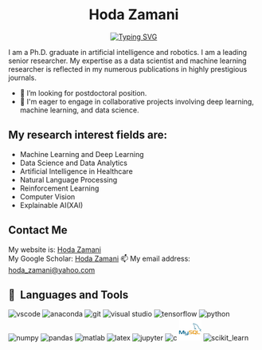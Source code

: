 <div align="center">
   <h1> Hoda Zamani</h1>
</div>

<div align="center">
    
[![Typing SVG](https://readme-typing-svg.herokuapp.com?font=Fira+Code&duration=3500&pause=500&center=true&vCenter=true&width=435&lines=PhD+in+Artificial+Intelligence;Data+Scientist;Deep+Learning+Researcher)](https://hodazamani.github.io/)    
</div> 

I am a Ph.D. graduate in artificial intelligence and robotics. I am a leading senior researcher. My expertise as a data scientist and machine learning researcher is reflected in my numerous publications in highly prestigious journals.
- 🌱 I’m looking for postdoctoral position.
- 🌱 I'm eager to engage in collaborative projects involving deep learning, machine learning, and data science.
  
## My research interest fields are:
   -  Machine Learning and Deep Learning
   -  Data Science and Data Analytics 
   -  Artificial Intelligence in Healthcare
   -  Natural Language Processing
   -  Reinforcement Learning 
   -  Computer Vision
   -  Explainable AI(XAI)
## Contact Me
 My website is: [Hoda Zamani](https://hodazamani.github.io/)<br>
 My Google Scholar: [Hoda Zamani](https://scholar.google.com/citations?user=https://scholar.google.com/citations?user=bpZOZWsAAAAJ&hl=en&user=bpZOZWsAAAAJ)
 📫 My email address: hoda_zamani@yahoo.com
  
<h2> 🔧 &nbsp;Languages and Tools</h2>
<p align="left">
<img src="https://cdn.jsdelivr.net/gh/devicons/devicon/icons/vscode/vscode-original.svg" alt="vscode" width="45" height="45"/>
<img src="https://cdn.jsdelivr.net/gh/devicons/devicon/icons/anaconda/anaconda-original.svg" alt="anaconda" width="45" height="45"/>
<img src="https://cdn.jsdelivr.net/gh/devicons/devicon/icons/git/git-original.svg" alt="git" width="45" height="45"/>   
<img src="https://cdn.jsdelivr.net/gh/devicons/devicon/icons/visualstudio/visualstudio-plain.svg" alt="visual studio" width="45" height="45"/>
<img src="https://cdn.jsdelivr.net/gh/devicons/devicon/icons/tensorflow/tensorflow-original.svg" alt="tensorflow" width="45" height="45"/>
<img src="https://cdn.jsdelivr.net/gh/devicons/devicon/icons/python/python-original.svg" alt="python" width="45" height="45"/>
<img src="https://cdn.jsdelivr.net/gh/devicons/devicon/icons/numpy/numpy-original.svg" alt="numpy" width="45" height="45"/>
<img src="https://cdn.jsdelivr.net/gh/devicons/devicon/icons/pandas/pandas-original.svg" alt="pandas" width="45" height="45"/>
<img src="https://cdn.jsdelivr.net/gh/devicons/devicon/icons/matlab/matlab-original.svg" alt="matlab" width="45" height="45"/>
<img src="https://cdn.jsdelivr.net/gh/devicons/devicon/icons/latex/latex-original.svg" alt="latex" width="45" height="45"/>
<img src="https://cdn.jsdelivr.net/gh/devicons/devicon/icons/jupyter/jupyter-original-wordmark.svg" alt="jupyter" width="45" height="45"/>
<img src="https://cdn.jsdelivr.net/gh/devicons/devicon/icons/c/c-original.svg" alt="c" width="45" height="45"/>
<img src="https://raw.githubusercontent.com/devicons/devicon/master/icons/mysql/mysql-original-wordmark.svg" alt="mysql" width="45" height="45"/>
 <img src="https://upload.wikimedia.org/wikipedia/commons/0/05/Scikit_learn_logo_small.svg" alt="scikit_learn" width="48" height="48"/>
